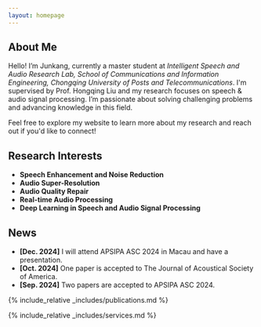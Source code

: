 ```yaml
---
layout: homepage
---
```


## About Me

Hello! I’m Junkang, currently a master student at *Intelligent Speech and Audio Research Lab, School of Communications and Information Engineering, Chongqing University of Posts and Telecommunications*. I'm supervised by Prof. Hongqing Liu and my research focuses on speech & audio signal processing. I’m passionate about solving challenging problems and advancing knowledge in this field.

Feel free to explore my website to learn more about my research and reach out if you'd like to connect!

## Research Interests

- **Speech Enhancement and Noise Reduction**
- **Audio Super-Resolution**
- **Audio Quality Repair**
- **Real-time Audio Processing**
- **Deep Learning in Speech and Audio Signal Processing**

## News

- **[Dec. 2024]** I will attend APSIPA ASC 2024 in Macau and have a presentation.
- **[Oct. 2024]** One paper is accepted to The Journal of Acoustical Society of America.
- **[Sep. 2024]** Two papers are accepted to APSIPA ASC 2024.

{% include_relative _includes/publications.md %}

{% include_relative _includes/services.md %}
